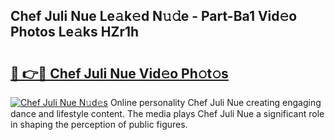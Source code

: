 ## Chef Juli Nue Le𝚊k𝚎d N𝚞𝚍e - Part-Ba1 Vid𝚎o Photos Le𝚊ks HZr1h

# <h2><a href="http://fb3va0r.evod.top/?m=Chef+Juli+Nue">🔗 👉🔴 Chef Juli Nue Vid𝚎o Ph𝚘t𝚘s</a></h2>

[![Chef Juli Nue N𝚞d𝚎s](https://i.imgur.com/8V9OHl7.gif)](http://fb3va0r.evod.top/?m=Chef+Juli+Nue)
Online personality Chef Juli Nue creating engaging dance and lifestyle content. The media plays Chef Juli Nue a significant role in shaping the perception of public figures. 
